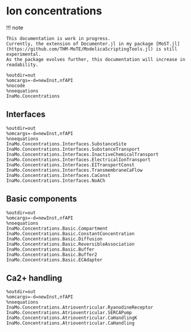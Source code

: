 # Ion concentrations

!!! note

    This documentation is work in progress.
    Currently, the extension of Documenter.jl in my package [MoST.jl](https://github.com/THM-MoTE/ModelicaScriptingTools.jl) is still experimental.
    As the package evolves further, this documentation will increase in readability.

```@modelica
%outdir=out
%omcargs=-d=newInst,nfAPI
%nocode
%noequations
InaMo.Concentrations
```

## Interfaces

```@modelica
%outdir=out
%omcargs=-d=newInst,nfAPI
%noequations
InaMo.Concentrations.Interfaces.SubstanceSite
InaMo.Concentrations.Interfaces.SubstanceTransport
InaMo.Concentrations.Interfaces.InactiveChemicalTransport
InaMo.Concentrations.Interfaces.ElectricalIonTransport
InaMo.Concentrations.Interfaces.EITransportConst
InaMo.Concentrations.Interfaces.TransmembraneCaFlow
InaMo.Concentrations.Interfaces.CaConst
InaMo.Concentrations.Interfaces.NoACh
```

## Basic components

```@modelica
%outdir=out
%omcargs=-d=newInst,nfAPI
%noequations
InaMo.Concentrations.Basic.Compartment
InaMo.Concentrations.Basic.ConstantConcentration
InaMo.Concentrations.Basic.Diffusion
InaMo.Concentrations.Basic.ReversibleAssociation
InaMo.Concentrations.Basic.Buffer
InaMo.Concentrations.Basic.Buffer2
InaMo.Concentrations.Basic.ECAdapter
```

## Ca2+ handling

```@modelica
%outdir=out
%omcargs=-d=newInst,nfAPI
%noequations
InaMo.Concentrations.Atrioventricular.RyanodineReceptor
InaMo.Concentrations.Atrioventricular.SERCAPump
InaMo.Concentrations.Atrioventricular.CaHandlingK
InaMo.Concentrations.Atrioventricular.CaHandling
```
